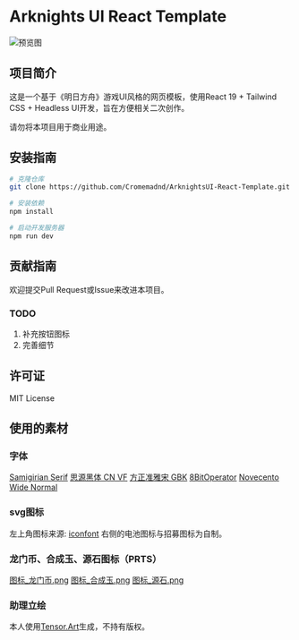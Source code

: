 # Arknights UI React Template

![预览图](./preview.png)

## 项目简介

这是一个基于《明日方舟》游戏UI风格的网页模板，使用React 19 + Tailwind CSS + Headless UI开发，旨在方便相关二次创作。

请勿将本项目用于商业用途。

## 安装指南

```bash
# 克隆仓库
git clone https://github.com/Cromemadnd/ArknightsUI-React-Template.git

# 安装依赖
npm install

# 启动开发服务器
npm run dev
```

## 贡献指南

欢迎提交Pull Request或Issue来改进本项目。

### TODO

1. 补充按钮图标
2. 完善细节

## 许可证

MIT License

## 使用的素材

### 字体

[Samigirian Serif](https://github.com/Siphercase/Samigirian)
[思源黑体 CN VF](https://www.fonts.net.cn/font-39307199570.html)
[方正准雅宋 GBK](https://www.fonts.net.cn/font-32533345155.html)
[8BitOperator](https://www.1001freefonts.com/8-bit-operator.font)
[Novecento Wide Normal](https://github.com/TimWangZi/The-font-of-Arknights/blob/master/font/Novecento-Wide-Normal-2.otf)

### svg图标

左上角图标来源: [iconfont](https://www.iconfont.cn/)
右侧的电池图标与招募图标为自制。

### 龙门币、合成玉、源石图标（PRTS）

[图标\_龙门币.png](https://prts.wiki/w/文件:图标_龙门币.png)
[图标\_合成玉.png](https://prts.wiki/w/文件:图标_合成玉.png)
[图标\_源石.png](https://prts.wiki/w/文件:图标_源石.png)

### 助理立绘

本人使用[Tensor.Art](https://tusiart.com/)生成，不持有版权。
